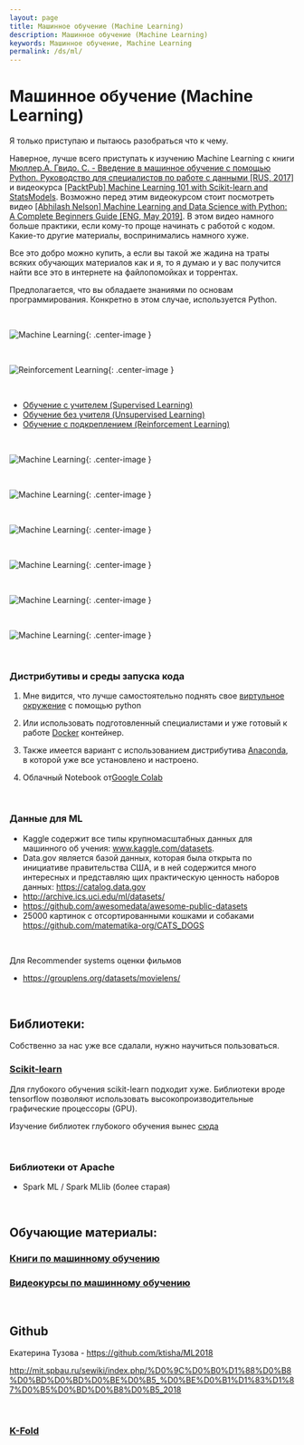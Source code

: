 ```yaml
---
layout: page
title: Машинное обучение (Machine Learning)
description: Машинное обучение (Machine Learning)
keywords: Машинное обучение, Machine Learning
permalink: /ds/ml/
---
```


# Машинное обучение (Machine Learning)

Я только приступаю и пытаюсь разобраться что к чему.

Наверное, лучше всего приступать к изучению Machine Learning с книги [Мюллер.А, Гвидо. С. - Введение в машинное обучение с помощью Python. Руководство для специалистов по работе с данными [RUS, 2017]](/books/ds/ml/ru/scikit-learn/introduction-to-ml-with-python/) и видеокурса [[PacktPub] Machine Learning 101 with Scikit-learn and StatsModels](https://github.com/matematika-org/Machine-Learning-101-with-Scikit-learn-and-StatsModels). Возможно перед этим видеокурсом стоит посмотреть видео [[Abhilash Nelson] Machine Learning and Data Science with Python: A Complete Beginners Guide [ENG, May 2019]](https://bitbucket.org/matematika/machine-learning-and-data-science-with-python-a-complete/src/master/). В этом видео намного больше практики, если кому-то проще начинать с работой с кодом. Какие-то другие материалы, воспринимались намного хуже.

Все это добро можно купить, а если вы такой же жадина на траты всяких обучающих материалов как и я, то я думаю и у вас получится найти все это в интернете на файлопомойках и торрентах.

Предполагается, что вы обладаете знаниями по основам программирования. Конкретно в этом случае, используется Python.

<br/>

![Machine Learning](/img/docs/ds/ml/ml-01.png 'Machine Learning'){: .center-image }

<br/>

![Reinforcement Learning](/img/docs/ds/ml/ml-02.png 'Reinforcement Learning'){: .center-image }

<br/>

- <a href="/ds/ml/supervised-learning/">Обучение с учителем (Supervised Learning)</a>
- <a href="/ds/ml/unsupervised-learning/">Обучение без учителя (Unsupervised Learning)</a>
- <a href="/ds/ml/reinforcemetn-learning/">Обучение с подкреплением (Reinforcement Learning)</a>

<br/>

![Machine Learning](/img/docs/ds/ml/ml-03.png 'Machine Learning'){: .center-image }

<br/>

![Machine Learning](/img/docs/ds/ml/ml-04.png 'Machine Learning'){: .center-image }

<br/>

![Machine Learning](/img/docs/ds/ml/ml-05.png 'Machine Learning'){: .center-image }

<br/>

![Machine Learning](/img/docs/ds/ml/ml-06.png 'Machine Learning'){: .center-image }

<br/>

![Machine Learning](/img/docs/ds/ml/ml-07.png 'Machine Learning'){: .center-image }

<br/>

![Machine Learning](/img/docs/ds/ml/ml-08.png 'Machine Learning'){: .center-image }

<!--
  https://ods.ai/
-->

<br/>

### Дистрибутивы и среды запуска кода

1. Мне видится, что лучше самостоятельно поднять свое <a href="/ds/devtools/python/virtualenv/">виртульное окружение</a> с помощью python

2. Или использовать подготовленный специалистами и уже готовый к работе <a href="/ds/devtools/python/docker/">Docker</a> контейнер.

3. Также имеется вариант с использованием дистрибутива <a href="/ds/devtools/python/anaconda/">Anaconda</a>, в которой уже все установлено и настроено.

4. Облачный Notebook от<a href="https://colab.research.google.com/">Google Colab</a>

<br/>

### Данные для ML

- Kaggle содержит все типы крупномасштабных данных для машинного об­
  учения: www.kaggle.com/datasets.
- Data.gov является базой данных, которая была открыта по инициативе
  правительства США, и в ней содержится много интересных и представляю­
  щих практическую ценность наборов данных: https://catalog.data.gov
- http://archive.ics.uci.edu/ml/datasets/
- https://github.com/awesomedata/awesome-public-datasets
- 25000 картинок с отсортированными кошками и собаками https://github.com/matematika-org/CATS_DOGS

<br/>

Для Recommender systems оценки фильмов

- https://grouplens.org/datasets/movielens/

<br/>

## Библиотеки:

Собственно за нас уже все сдалали, нужно научиться пользоваться.

### [Scikit-learn](/ds/ml/scikit-learn/)

Для глубокого обучения scikit-learn подходит хуже. Библиотеки вроде tensorflow позволяют использовать высокопроизводительные графические процессоры (GPU).

Изучение библиотек глубокого обучения вынес <a href="/ds/dl/">сюда</a>

<br/>

### Библиотеки от Apache

- Spark ML / Spark MLlib (более старая)

<br/>

## Обучающие материалы:

### [Книги по машинному обучению](/books/ds/ml/)

### [Видеокурсы по машинному обучению](/videos/ds/ml/)

<br/>

## Github

Екатерина Тузова - https://github.com/ktisha/ML2018

http://mit.spbau.ru/sewiki/index.php/%D0%9C%D0%B0%D1%88%D0%B8%D0%BD%D0%BD%D0%BE%D0%B5_%D0%BE%D0%B1%D1%83%D1%87%D0%B5%D0%BD%D0%B8%D0%B5_2018

<br/>

### [K-Fold](/ml/k-fold/)
